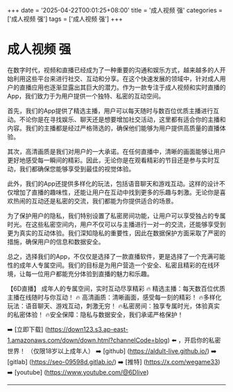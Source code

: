 +++
date = '2025-04-22T00:01:25+08:00'
title = '成人视频 强'
categories = ['成人视频 强']
tags = ['成人视频 强']
+++

# 成人视频 强

在数字时代，视频和直播已经成为了一种重要的沟通和娱乐方式，越来越多的人开始利用这些平台来进行社交、互动和分享。在这个快速发展的领域中，针对成人用户的直播应用也逐渐显露出其巨大的潜力。作为一款专注于成人视频和实时直播的App，我们致力于为用户提供一个独特、私密的互动空间。

首先，我们的App提供了精选主播，用户可以每天随时与数百位优质主播进行互动。不论你是在寻找娱乐、聊天还是想要增加社交活动，这里都有适合你的主播和内容。我们的主播都是经过严格筛选的，确保他们能够为用户提供高质量的直播体验。

其次，高清画质是我们对用户的一大承诺。在任何直播中，清晰的画面能够让用户更好地感受每一瞬间的精彩。因此，无论你是在观看精彩的节目还是参与实时互动，我们都确保您能够享受到最佳的视觉体验。

此外，我们的App还提供多样化的玩法，包括语音聊天和游戏互动。这样的设计不仅增加了直播的趣味性，还能让用户在互动中找到更多的乐趣与刺激。无论你是喜欢热闹的互动还是私密的交流，我们都能为你提供适合的场景。

为了保护用户的隐私，我们特别设置了私密房间功能，让用户可以享受独占的专属时光。在这些私密空间内，用户不仅可以与主播进行一对一的交流，还能够享受到更为真实的互动体验。我们深知隐私的重要性，因此在数据保护方面采取了严密的措施，确保用户的信息和数据安全。

总之，选择我们的App，不仅仅是选择了一款直播软件，更是选择了一个充满可能性的成年人专属空间。我们的目标是为用户营造一个安全、私密且精彩的在线环境，让每一位用户都能充分体验到直播的魅力和乐趣。

【6D直播】
成年人的专属空间，实时互动尽享精彩
🔥 精选主播：每天数百位优质主播在线随时与你互动！
🔥 高清画质：清晰画面，感受每一刻的精彩！
🔥多样化玩法：语音聊天、游戏互动，刺激无穷！
🔥私密房间：独享专属时光，体验真实的私密体验！
🔥安全保障：隐私与数据安全，我们承诺严格保护！

➡️ [立即下载] (https://down123.s3.ap-east-1.amazonaws.com/down/down.html?channelCode=blog) ⬅️ ，开启你的私密世界！ （仅限18岁以上成年人）
➡️ [github] (https://aldult-live.github.io/)
➡️ [gitlab] (https://seo-09598d.gitlab.io/)
➡️ [推特] (https://x.com/wegame33)
➡️ [youtube] (https://www.youtube.com/@6Dlive)

---
